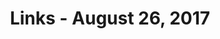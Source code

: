 ---
title: Links - August 26, 2017
layout: links
category: links
articles:
  - title: Death Arbitrage and Uber Battles
    author: Matt Levine
    source: Bloomberg
    url: https://www.bloomberg.com/view/articles/2017-08-18/death-arbitrage-and-uber-battles
    note: "I have been reading a lot of Levine's writing lately (mostly his [Money Stuff](https://www.bloomberg.com/view/topics/money-stuff) series/newsletter) and this is a great example of it: a nice mix of crazy, technology, and politics, viewed through the lens of finance. _\"People are worried that people aren't worried enough\"_ and _\"Blockchain blockchain blockchain,\"_ are recurring sections that have kept me coming back."
    tags:
        - Economics
        - Politics
        - Cryptocurrencies
  - title: "Coase's Spectre"
    author: Cory Doctorow
    source: Crooked Timber
    url: http://crookedtimber.org/2017/05/10/coases-spectre/
    note: "I have never read Cory Doctorow's novels. He was recently in a [Planet Money episode](http://www.npr.org/sections/money/2017/06/23/534132561/episode-780-on-second-thought) about his change of heart about copyright laws. It was really good, and I'm surprised I didn't share it after I heard it! This post about his newest book, and the economics behind it, made me want to read his work. I have found myself enjoying fiction as much as non-fiction lately. It is harder to find books whose stories touch on issues that you're interested in, since you're not looking at the \"business\" or \"science\" section, but there are plenty of good things to read. In this case, it is the economics of coordination."
    tags:
        - Literature
        - Economics
  - title: Weird Python Integers
    author: Kate Murphy
    url: https://kate.io/blog/2017/08/22/weird-python-integers/
    note: "This post, and it's [follow-up](https://kate.io/blog/2017/08/24/python-constants-in-bytecode/) made rounds on the python speaking part of the internet this week. It reminded me of Adrien Guillo's post on the [internals of Python strings](http://guilload.com/python-string-interning/). The little optimizations that happen under the hood can lead to surprising and unexpected behavior, but once you learn the deterministic rules behind the nice API, it is easy to predict how things will work, and you can use that to your advantage. Now I'm trying to decide how to optimize my current project with string interning."
    tags:
        - Python
        - Programming
  - title: Why Is Game of Thrones' Westeros Still Poor?
    author: Adam Ozimek
    source: Forbes (but actually Outline, because Forbes is impossible to read)
    url: https://outline.com/uYUp7B
    note: \"The economics of GoT\" is a good genre. A long time ago I had read a similar article about its [money and banking system](https://outline.com/PRaqJ), and turns out it was also by Ozimek. In this post, he tries to explain why there hasn't been an industrial revolution in GoT. The TL;DR is a) there's no cheap energy source (coal), b) scarcity of both labor and capital, c) a hierarchical closed system of science/knowledge (the Maesters). Trying to poke holes in a fantasy world with real world theories is always interesting.
    tags:
        - Culture
        - Television
        - Economics
  - title: Resource Constraints
    author: Fred Wilson
    source: AVC
    url: http://avc.com/2017/08/resource-constraints/
    note: Resource allocation is hard, and only gets harder with size. That's why startups can carve themselves a niche and take over huge companies. Most projects are not worth pursuing, and not useful. Focus gets the win. Pretty related to [this a16z episode](https://a16z.com/2017/08/24/cash-growth-strategy-plan-ceo-cfo/) on growth strategies and how to handle cash.
    tags:
        - Technology
        - Business
  - title: Restaurants Are the New Factories
    author: Derek Thompson
    source: The Atlantic
    url: https://www.theatlantic.com/business/archive/2017/08/restaurant-jobs-boom/536244/
    note: But coal! The Rust Belt! [Our jobs!](cdn.faingezicht.com/tookjobs.jpg)
    tags:
        - Politics
        - Business
        - Economics
        - Culture
  - title: ICOs and Governance
    author: Albert Wenger
    source: Continuations
    url: http://continuations.com/post/164232486650/icos-and-governance
    note: The human side of technology and business are much harder than the technology and the business themselves. Decision making is hard, whether you ran an ICO or raised a series A. Convincing people that you should go one way or another takes leadership. Development in system design, focusing on how to align incentives for the long term is one of the best things that will come out of the current crypto-craze.
    tags:
        - Cryptocurrencies
  - title: A history of branch prediction from 1500000 BC to 1995
    author: Dan Luu
    url: https://danluu.com/branch-prediction/
    note: One of those articles that make me wish I had been a CS/CE major. The things we do to make computers go fast are crazy.
    tags:
        - Technology
        - Programming
  - title: Who You Gonna Call? (podcast)
    source: This American Life
    url: https://www.thisamericanlife.org/radio-archives/episode/622/who-you-gonna-call
    note: A very meta show, where two of the acts are about radio shows. The prologue was intensely sad. Go call your parents.
    tags:
        - Podcast
        - Culture
  - title: Can You Patent a Steak? (podcast)
    source: Planet Money
    url: http://www.npr.org/sections/money/2017/08/09/542470566/episode-399-can-you-patent-a-steak
    note: The patent system is a mess. In this episode, the Planet Money folks try to explain what ideas are and are not patentable. Among others, they discuss beef cuts, and easily snackable variations on chicken wings from non wing parts of the chicken. I listened to this on my way to meet friends for Wing Wednesday, quite fitting.
    tags:
        - Podcast
        - Economics
  - title: John McWhorter on the Evolution of Language and Words on the Move (podcast)
    source: EconTalk
    url: http://www.econtalk.org/archives/2017/08/john_mcwhorter.html
    note: An unusual guest for this podcast, discussing culture and language instead of economics. The link, and the reason why this is interesting, is that language is a continually evolving emergent system, just like the economy. No one designed English, or Spanish, and there is no one person dictating what can and can't be said. Sure, there are bodies like the Real Academia Española, who "oversee" a language, but they can't stop us from inserting an emoji in the middle of our sentences, or from dropping a whole set of pronouns from normal use. I wish they had spent some time around topics of nation and identity building around language, but otherwise this is one of my favorite EconTalk episodes lately.
    tags:
        - Podcast
        - Culture
  - title: Plastic (podcast)
    author: Tim Hartford
    source: 50 Things That Made the Modern Economy
    url: http://www.bbc.co.uk/programmes/w3csv3gl
    note: "We've all seen that [scene from The Graduate](https://www.youtube.com/watch?v=eaCHH5D74Fs). Here's some backround info on the invention of the material. In many ways, I owe a lot of who I am to that one word: \"plastics\""
    tags:
        - Podcast
        - Economics
  - title: Poetry, music and identity
    author: Jorge Drexler
    source: TED.com
    url: https://www.ted.com/talks/jorge_drexler_poetry_music_and_identity/transcript
    note: I have loved this song since I first heard it back in 2004-2005. Adding this whole layer of its origin story (a night out with Sabina, of all people!), and the history behind its structure, was awesome. The fact that everyone claims this metric/structure as their own, and as a defining aspect of the musical identities of their country is quite telling. Like Drexler says towards the end, "deep down, we're all from nowhere and a little bit from everywhere."
    tags:
        - Music
        - History
        - Culture
---